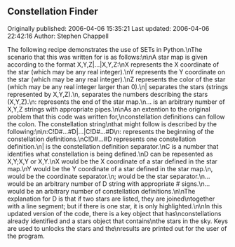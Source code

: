 ## Constellation Finder

Originally published: 2006-04-06 15:35:21
Last updated: 2006-04-06 22:42:16
Author: Stephen Chappell

The following recipe demonstrates the use of SETs in Python.\nThe scenario that this was written for is as follows:\n\nA star map is given according to the format X,Y,Z|...|X,Y,Z:\nX represents the X coordinate of the star (which may be any real integer).\nY represents the Y coordinate on the star (which may be any real integer).\nZ represents the color of the star (which may be any real integer larger than 0).\n| separates the stars (strings represented by X,Y,Z).\n, separates the numbers describing the stars (X,Y,Z).\n: represents the end of the star map.\n... is an arbitrary number of X,Y,Z strings with appropriate pipes.\n\nAs an extention to the original problem that this code was written for,\nconstellation definitions can follow the colon. The constellation string\nthat might follow is described by the following:\n\n:C!D#...#D|...|C!D#...#D\n: represents the beginning of the constellation definitions.\nC!D#...#D represents one constellation definition.\n| is the constellation definition separator.\nC is a number that identifies what constellation is being defined.\nD can be repesented as X,Y;X,Y or X,Y.\nX would be the X coordinate of a star defined in the star map.\nY would be the Y coordinate of a star defined in the star map.\n, would be the coordinate separator.\n; would be the star separator.\n... would be an arbitrary number of D string with appropriate # signs.\n... would be an arbitrary number of constellation definitions.\n\nThe explanation for D is that if two stars are listed, they are joined\ntogether with a line segment; but if there is one star, it is only highlighted.\n\nIn this updated version of the code, there is a key object that has\nconstellations already identified and a stars object that contains\nthe stars in the sky. Keys are used to unlocks the stars and the\nresults are printed out for the user of the program.